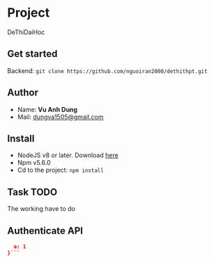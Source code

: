 # Project

  DeThiDaiHoc

## Get started

  Backend: ```git clone https://github.com/nguoiran2000/dethithpt.git```

## Author

  - Name: **Vu Anh Dung**
  - Mail: dungva1505@gmail.com

## Install

  - NodeJS v8 or later. Download [here](https://nodejs.org/en/)
  - Npm v5.6.0
  - Cd to the project:
  ```npm install```

## Task TODO

  The working have to do

## Authenticate API

  ```json {
    a: 1
  }```
